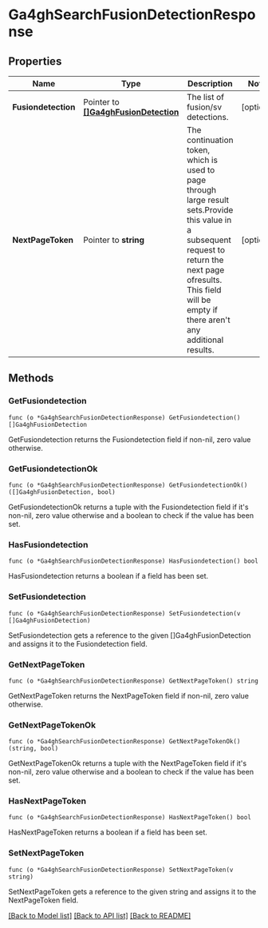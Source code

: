 # Ga4ghSearchFusionDetectionResponse

## Properties

Name | Type | Description | Notes
------------ | ------------- | ------------- | -------------
**Fusiondetection** | Pointer to [**[]Ga4ghFusionDetection**](ga4ghFusionDetection.md) | The list of fusion/sv detections. | [optional] 
**NextPageToken** | Pointer to **string** | The continuation token, which is used to page through large result sets.Provide this value in a subsequent request to return the next page ofresults. This field will be empty if there aren&#39;t any additional results. | [optional] 

## Methods

### GetFusiondetection

`func (o *Ga4ghSearchFusionDetectionResponse) GetFusiondetection() []Ga4ghFusionDetection`

GetFusiondetection returns the Fusiondetection field if non-nil, zero value otherwise.

### GetFusiondetectionOk

`func (o *Ga4ghSearchFusionDetectionResponse) GetFusiondetectionOk() ([]Ga4ghFusionDetection, bool)`

GetFusiondetectionOk returns a tuple with the Fusiondetection field if it's non-nil, zero value otherwise
and a boolean to check if the value has been set.

### HasFusiondetection

`func (o *Ga4ghSearchFusionDetectionResponse) HasFusiondetection() bool`

HasFusiondetection returns a boolean if a field has been set.

### SetFusiondetection

`func (o *Ga4ghSearchFusionDetectionResponse) SetFusiondetection(v []Ga4ghFusionDetection)`

SetFusiondetection gets a reference to the given []Ga4ghFusionDetection and assigns it to the Fusiondetection field.

### GetNextPageToken

`func (o *Ga4ghSearchFusionDetectionResponse) GetNextPageToken() string`

GetNextPageToken returns the NextPageToken field if non-nil, zero value otherwise.

### GetNextPageTokenOk

`func (o *Ga4ghSearchFusionDetectionResponse) GetNextPageTokenOk() (string, bool)`

GetNextPageTokenOk returns a tuple with the NextPageToken field if it's non-nil, zero value otherwise
and a boolean to check if the value has been set.

### HasNextPageToken

`func (o *Ga4ghSearchFusionDetectionResponse) HasNextPageToken() bool`

HasNextPageToken returns a boolean if a field has been set.

### SetNextPageToken

`func (o *Ga4ghSearchFusionDetectionResponse) SetNextPageToken(v string)`

SetNextPageToken gets a reference to the given string and assigns it to the NextPageToken field.


[[Back to Model list]](../README.md#documentation-for-models) [[Back to API list]](../README.md#documentation-for-api-endpoints) [[Back to README]](../README.md)


